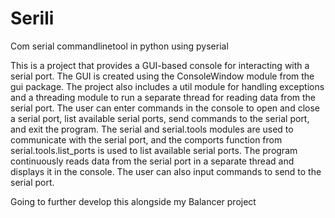 # Serili

Com serial commandlinetool in python using pyserial

This is a project that provides a GUI-based console for interacting with a serial port. The GUI is created using the ConsoleWindow module from the gui package. The project also includes a util module for handling exceptions and a threading module to run a separate thread for reading data from the serial port. The user can enter commands in the console to open and close a serial port, list available serial ports, send commands to the serial port, and exit the program. The serial and serial.tools modules are used to communicate with the serial port, and the comports function from serial.tools.list_ports is used to list available serial ports. The program continuously reads data from the serial port in a separate thread and displays it in the console. The user can also input commands to send to the serial port.

Going to further develop this alongside my Balancer project
